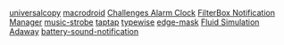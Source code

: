 [universalcopy](https://play.google.com/store/apps/details?id=com.camel.corp.universalcopy)
[macrodroid](https://play.google.com/store/apps/details?id=com.arlosoft.macrodroid)
[](https://play.google.com/store/apps/details?id=com.garageapp.alarmchallenges)
[Challenges Alarm Clock](https://play.google.com/store/apps/details?id=com.garageapp.alarmchallenges)
[FilterBox Notification Manager](https://play.google.com/store/apps/details?id=com.catchingnow.np)
[music-strobe](https://music-strobe.en.aptoide.com/app)
[taptap](https://taptap-global.en.uptodown.com/android)
[typewise](https://apps.apple.com/us/app/typewise-custom-keyboard/id1470215025?mt=8)
[edge-mask](https://edge-mask.en.uptodown.com/android)
[Fluid Simulation](https://play.google.com/store/apps/details?id=games.paveldogreat.fluidsimfree&hl=en_US)
[ Adaway](https://adaway.org/)
[battery-sound-notification](https://battery-sound-notification.en.uptodown.com/android)
[]()
[]()
[]()
[]()
[]()
[]()
[]()
[]()
[]()
[]()
